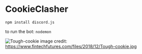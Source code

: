 # CookieClasher

```npm install discord.js```

to run the bot:
```nodemon```

![Tough-cookie](https://www.fintechfutures.com/files/2018/12/Tough-cookie.jpg)
image credit: https://www.fintechfutures.com/files/2018/12/Tough-cookie.jpg
